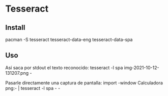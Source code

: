 # Tesseract
## Install
pacman -S tesseract tesseract-data-eng tesseract-data-spa

## Uso
Así saca por stdout el texto reconocido:
tesseract -l spa img-2021-10-12-131207.png -

Pasarle directamente una captura de pantalla:
import -window Calculadora png:- | tesseract -l spa - -
